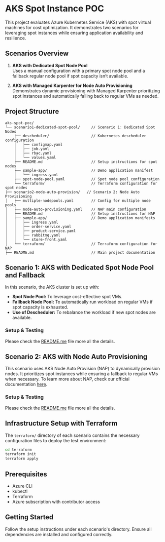 # AKS Spot Instance POC

This project evaluates Azure Kubernetes Service (AKS) with spot virtual machines for cost optimization. It demonstrates two scenarios for leveraging spot instances while ensuring application availability and resilience.

## Scenarios Overview

1. **AKS with Dedicated Spot Node Pool**  
   Uses a manual configuration with a primary spot node pool and a fallback regular node pool if spot capacity isn’t available.

2. **AKS with Managed Karpenter for Node Auto Provisioning**  
   Demonstrates dynamic provisioning with Managed Karpenter prioritizing spot instances and automatically falling back to regular VMs as needed.

## Project Structure

```
aks-spot-poc/  
└── scenario1-dedicated-spot-pool/     // Scenario 1: Dedicated Spot Nodes  
    ├── descheduler/                   // Kubernetes descheduler configuration  
    │   ├── configmap.yaml  
    │   ├── job.yaml  
    │   ├── rbac.yaml  
    │   └── values.yaml  
    ├── README.md                      // Setup instructions for spot nodes  
    ├── sample-app/                    // Demo application manifest  
    │   └── ingress.yaml  
    ├── spot-node-pool.yaml            // Spot node pool configuration  
    └── terraform/                     // Terraform configuration for spot nodes 
├── scenario2-node-auto-provision/   // Scenario 2: Node Auto Provisioning  
│   ├── multiple-nodepools.yaml        // Config for multiple node pools  
│   ├── node-auto-provisioning.yaml    // NAP main configuration  
│   ├── README.md                      // Setup instructions for NAP  
│   ├── sample-app/                    // Demo application manifests  
│   │   ├── ingress.yaml  
│   │   ├── order-service.yaml  
│   │   ├── product-service.yaml  
│   │   ├── rabbitmq.yaml  
│   │   └── store-front.yaml   
│   └── terraform/                     // Terraform configuration for NAP  
├── README.md                          // Main project documentation  
```

## Scenario 1: AKS with Dedicated Spot Node Pool and Fallback

In this scenario, the AKS cluster is set up with:
- **Spot Node Pool:** To leverage cost-effective spot VMs.
- **Fallback Node Pool:** To automatically run workload on regular VMs if spot capacity is exhausted.
- **Use of Descheduler:** To rebalance the workload if new spot nodes are available. 

### Setup & Testing

Please check the [README.me](scenario1-dedicated-spot-pool/README.md) file more all the details.

## Scenario 2: AKS with Node Auto Provisioning

This scenario uses AKS Node Auto Provision (NAP) to dynamically provision nodes. It prioritizes spot instances while ensuring a fallback to regular VMs when necessary. To learn more about NAP, check our official documentation [here](https://learn.microsoft.com/en-us/azure/aks/node-autoprovision). 

### Setup & Testing

Please check the [README.me](scenario2-node-auto-provision/README.md) file more all the details.

## Infrastructure Setup with Terraform

The `terraform/` directory of each scenario contains the necessary configuration files to deploy the test environment:
```bash
cd terraform
terraform init
terraform apply
```

## Prerequisites

- Azure CLI
- kubectl
- Terraform
- Azure subscription with contributor access

## Getting Started

Follow the setup instructions under each scenario's directory. Ensure all dependencies are installed and configured correctly.